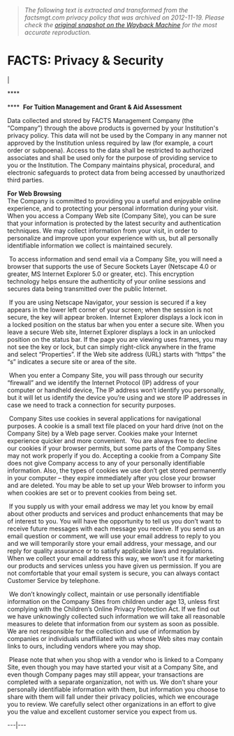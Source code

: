 > *The following text is extracted and transformed from the factsmgt.com privacy policy that was archived on 2012-11-19. Please check the [original snapshot on the Wayback Machine](https://web.archive.org/web/20121119213928id_/http%3A//www.factsmgt.com/page.cfm%3Fp%3D398) for the most accurate reproduction.*

# FACTS: Privacy & Security

  
  
| 

**** 

****  **For Tuition Management and Grant & Aid Assessment**

Data collected and stored by FACTS Management Company (the “Company”) through the above products is governed by your Institution's privacy policy. This data will not be used by the Company in any manner not approved by the Institution unless required by law (for example, a court order or subpoena). Access to the data shall be restricted to authorized associates and shall be used only for the purpose of providing service to you or the Institution. The Company maintains physical, procedural, and electronic safeguards to protect data from being accessed by unauthorized third parties.

**For Web Browsing**  
The Company is committed to providing you a useful and enjoyable online experience, and to protecting your personal information during your visit. When you access a Company Web site (Company Site), you can be sure that your information is protected by the latest security and authentication techniques. We may collect information from your visit, in order to personalize and improve upon your experience with us, but all personally identifiable information we collect is maintained securely.

 To access information and send email via a Company Site, you will need a browser that supports the use of Secure Sockets Layer (Netscape 4.0 or greater, MS Internet Explorer 5.0 or greater, etc). This encryption technology helps ensure the authenticity of your online sessions and secures data being transmitted over the public Internet.

 If you are using Netscape Navigator, your session is secured if a key appears in the lower left corner of your screen; when the session is not secure, the key will appear broken. Internet Explorer displays a lock icon in a locked position on the status bar when you enter a secure site. When you leave a secure Web site, Internet Explorer displays a lock in an unlocked position on the status bar. If the page you are viewing uses frames, you may not see the key or lock, but can simply right-click anywhere in the frame and select “Properties”. If the Web site address (URL) starts with “https” the “s” indicates a secure site or area of the site.

 When you enter a Company Site, you will pass through our security “firewall” and we identify the Internet Protocol (IP) address of your computer or handheld device, The IP address won’t identify you personally, but it will let us identify the device you’re using and we store IP addresses in case we need to track a connection for security purposes.

 Company Sites use cookies in several applications for navigational purposes. A cookie is a small text file placed on your hard drive (not on the Company Site) by a Web page server. Cookies make your Internet experience quicker and more convenient.  You are always free to decline our cookies if your browser permits, but some parts of the Company Sites may not work properly if you do. Accepting a cookie from a Company Site does not give Company access to any of your personally identifiable information. Also, the types of cookies we use don’t get stored permanently in your computer – they expire immediately after you close your browser and are deleted. You may be able to set up your Web browser to inform you when cookies are set or to prevent cookies from being set.

 If you supply us with your email address we may let you know by email about other products and services and product enhancements that may be of interest to you. You will have the opportunity to tell us you don’t want to receive future messages with each message you receive. If you send us an email question or comment, we will use your email address to reply to you and we will temporarily store your email address, your message, and our reply for quality assurance or to satisfy applicable laws and regulations. When we collect your email address this way, we won’t use it for marketing our products and services unless you have given us permission. If you are not comfortable that your email system is secure, you can always contact Customer Service by telephone.

 We don’t knowingly collect, maintain or use personally identifiable information on the Company Sites from children under age 13, unless first complying with the Children’s Online Privacy Protection Act. If we find out we have unknowingly collected such information we will take all reasonable measures to delete that information from our system as soon as possible. We are not responsible for the collection and use of information by companies or individuals unaffiliated with us whose Web sites may contain links to ours, including vendors where you may shop.

 Please note that when you shop with a vendor who is linked to a Company Site, even though you may have started your visit at a Company Site, and even though Company pages may still appear, your transactions are completed with a separate organization, not with us. We don’t share your personally identifiable information with them, but information you choose to share with them will fall under their privacy policies, which we encourage you to review. We carefully select other organizations in an effort to give you the value and excellent customer service you expect from us.  
  
---|---
